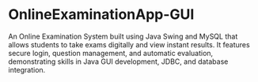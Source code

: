 # OnlineExaminationApp-GUI
An Online Examination System built using Java Swing and MySQL that allows students to take exams digitally and view instant results. It features secure login, question management, and automatic evaluation, demonstrating skills in Java GUI development, JDBC, and database integration.
